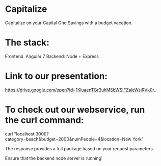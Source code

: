 # Capitalize

Capitalize on your Capital One Savings with a budget vacation. 

# The stack: 

Frontend: Angular 7
Backend: Node + Express

# Link to our presentation: 
https://drive.google.com/open?id=1KIuaenTGr3uhMSbWSlFZaleWsjRVk0r_


# To check out our webservice, run the curl command: 
curl "localhost:3000?category=beach&budget=2000&numPeople=4&location=New York"

The response provides a full package based on your request parameters. 

Ensure that the backend node server is running! 


